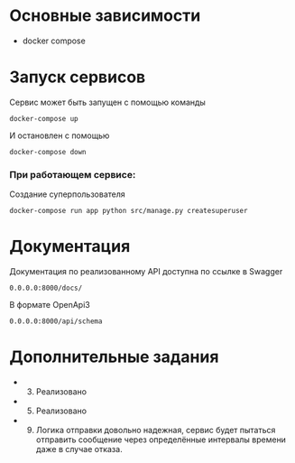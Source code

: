 # Основные зависимости
- docker compose

# Запуск сервисов
Сервис может быть запущен с помощью команды
```
docker-compose up
```
И остановлен с помощью
```
docker-compose down
```

### При работающем сервисе:

Создание суперпользователя
```
docker-compose run app python src/manage.py createsuperuser
```
# Документация
Документация по реализованному API доступна по ссылке в Swagger
```
0.0.0.0:8000/docs/
```
В формате OpenApi3
```
0.0.0.0:8000/api/schema
```
# Дополнительные задания
- 3. Реализовано
- 5. Реализовано

- 9. Логика отправки довольно надежная, сервис будет пытаться отправить сообщение через определённые интервалы времени даже в случае отказа.